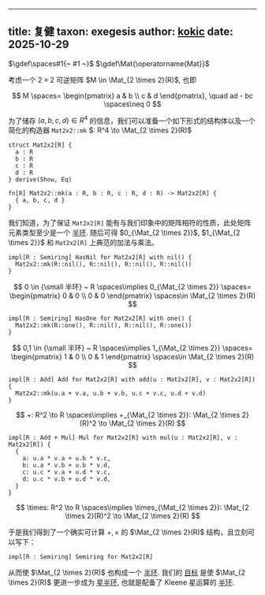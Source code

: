 
---
title: 复健
taxon: exegesis
author: [kokic](https://kokic.github.io)
date: 2025-10-29
---

$\gdef\spaces#1{~ #1 ~}$
$\gdef\Mat{\operatorname{Mat}}$

考虑一个 $2 \times 2$ 可逆矩阵 $M \in \Mat_{2 \times 2}(R)$, 也即

$$
M \spaces= \begin{pmatrix} a & b \\ c & d \end{pmatrix}, \quad ad - bc \spaces\neq 0
$$

为了储存 $(a,b,c,d) \in R^4$ 的信息，我们可以准备一个如下形式的结构体以及一个简化的构造器 `Mat2x2::mk` $: R^4 \to \Mat_{2 \times 2}(R)$

```mbt
struct Mat2x2[R] {
  a : R
  b : R
  c : R
  d : R
} derive(Show, Eq)

fn[R] Mat2x2::mk(a : R, b : R, c : R, d : R) -> Mat2x2[R] {
  { a, b, c, d }
}
```

我们知道，为了保证 `Mat2x2[R]` 能有与我们印象中的矩阵相符的性质，此处矩阵元素类型至少是一个 [半环](./traits.md). 随后可得 $0_{\Mat_{2 \times 2}}$, $1_{\Mat_{2 \times 2}}$ 和 `Mat2x2[R]` 上典范的加法与乘法。

```mbt
impl[R : Semiring] HasNil for Mat2x2[R] with nil() {
  Mat2x2::mk(R::nil(), R::nil(), R::nil(), R::nil())
}
```

$$ 0 \in {\small 半环} ~ R \spaces\implies 0_{\Mat_{2 \times 2}} \spaces= \begin{pmatrix} 0 & 0 \\ 0 &  0 \end{pmatrix} \spaces\in \Mat_{2 \times 2}(R) $$

```
impl[R : Semiring] HasOne for Mat2x2[R] with one() {
  Mat2x2::mk(R::one(), R::nil(), R::nil(), R::one())
}
```

$$ 0,1 \in {\small 半环} ~ R \spaces\implies 1_{\Mat_{2 \times 2}} \spaces= \begin{pmatrix} 1 & 0 \\ 0 &  1 \end{pmatrix} \spaces\in \Mat_{2 \times 2}(R) $$


```mbt
impl[R : Add] Add for Mat2x2[R] with add(u : Mat2x2[R], v : Mat2x2[R]) {
  Mat2x2::mk(u.a + v.a, u.b + v.b, u.c + v.c, u.d + v.d)
}
```

$$ +: R^2 \to R \spaces\implies +_{\Mat_{2 \times 2}}: \Mat_{2 \times 2}(R)^2 \to \Mat_{2 \times 2}(R) $$

```mbt
impl[R : Add + Mul] Mul for Mat2x2[R] with mul(u : Mat2x2[R], v : Mat2x2[R]) {
  {
    a: u.a * v.a + u.b * v.c,
    b: u.a * v.b + u.b * v.d,
    c: u.c * v.a + u.d * v.c,
    d: u.c * v.b + u.d * v.d,
  }
}
```
$$ \times: R^2 \to R \spaces\implies \times_{\Mat_{2 \times 2}}: \Mat_{2 \times 2}(R)^2 \to \Mat_{2 \times 2}(R) $$

于是我们得到了一个确实可计算 $+, \times$ 的 $\Mat_{2 \times 2}(R)$ 结构，且立刻可以写下：

```mbt
impl[R : Semiring] Semiring for Mat2x2[R]
```

从而使 $\Mat_{2 \times 2}(R)$ 也构成一个 [半环](./traits.md). 我们的 [目标](./kira.md) 是使 $\Mat_{2 \times 2}(R)$ 更进一步成为 [星半环](./traits.md), 也就是配备了 Kleene 星运算的 [半环](./traits.md).
